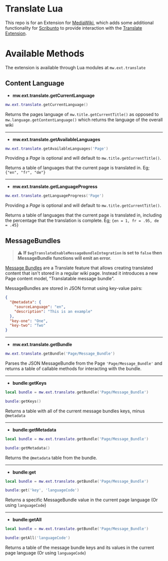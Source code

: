 # Translate Lua

This repo is for an Extension for [MediaWiki](https://www.mediawiki.org/wiki/MediaWiki), which adds some additional functionality for [Scribunto](https://www.mediawiki.org/wiki/Extension:Scribunto) to provide interaction with the [Translate Extension](https://www.mediawiki.org/wiki/Extension:Translate).

# Available Methods

The extension is available through Lua modules at `mw.ext.translate`

## Content Language

- **mw.ext.translate.getCurrentLanguage**

```lua
mw.ext.translate.getCurrentLanguage()
```

Returns the pages language of `mw.title.getCurrentTitle()` as opposed to `mw.language.getContentLanguage()` which returns the language of the overall wiki

----

- **mw.ext.translate.getAvailableLanguages**

```lua
mw.ext.translate.getAvailableLanguages('Page')
```

Providing a *Page* is optional and will default to `mw.title.getCurrentTitle()`.

Returns a table of languages that the current page is translated in. Eg; `{"en", "fr", "de"}`

----

- **mw.ext.translate.getLanguageProgress**

```lua
mw.ext.translate.getLanguageProgress('Page')
```

Providing a *Page* is optional and will default to `mw.title.getCurrentTitle()`.

Returns a table of languages that the current page is translated in, including the percentage that the translation is complete. Eg; `{en = 1, fr = .95, de = .45}`

## MessageBundles

> :warning: **If `$wgTranslateEnableMessageBundleIntegration` is set to `false` then MessageBundle functions will emit an error.**

[Message Bundles](https://www.mediawiki.org/wiki/Help:Extension:Translate/Message_Bundles) are a Translate feature that allows creating translated content that isn't stored in a regular wiki page. Instead it introduces a new Page content model, "Translatable message bundle".

MessageBundles are stored in JSON format using key-value pairs:

```json
{
  "@metadata": {
    "sourceLanguage": "en",
    "description": "This is an example"
  },
  "key-one": "One",
  "key-two": "Two"
}
```

----

- **mw.ext.translate.getBundle**

```lua
mw.ext.translate.getBundle('Page/Message_Bundle')
```

Parses the JSON MessageBundle from the Page `'Page/Message_Bundle'` and returns a table of callable methods for interacting with the bundle.

----

- **bundle:getKeys**

```lua
local bundle = mw.ext.translate.getBundle('Page/Message_Bundle')

bundle:getKeys()
```

Returns a table with all of the current message bundles keys, minus `@metadata`

----

- **bundle:getMetadata**

```lua
local bundle = mw.ext.translate.getBundle('Page/Message_Bundle')

bundle:getMetadata()
```

Returns the `@metadata` table from the bundle.

----

- **bundle:get**

```lua
local bundle = mw.ext.translate.getBundle('Page/Message_Bundle')

bundle:get('key', 'languageCode')
```

Returns a specific MessageBundle value in the current page language (Or using `languageCode`)

----

- **bundle:getAll**

```lua
local bundle = mw.ext.translate.getBundle('Page/Message_Bundle')

bundle:getAll('languageCode')
```

Returns a table of the message bundle keys and its values in the current page language (Or using `languageCode`)